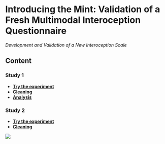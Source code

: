 # Introducing the Mint: Validation of a Fresh Multimodal Interoception Questionnaire

*Development and Validation of a New Interoception Scale*

## Content

### Study 1

- [**Try the experiment**](https://realitybending.github.io/InteroceptionScale/study1/experiment/?exp=README)
- [**Cleaning**](https://realitybending.github.io/InteroceptionScale/study1/analysis/1_cleaning.html)
- [**Analysis**](https://realitybending.github.io/InteroceptionScale/study1/analysis/2_analysis.html)

### Study 2

- [**Try the experiment**](https://realitybending.github.io/InteroceptionScale/study2/experiment/?exp=README)
- [**Cleaning**](https://realitybending.github.io/InteroceptionScale/study2/analysis/1_cleaning.html)


![](https://realitybending.github.io/InteroceptionScale/study1/analysis/table1.png)
